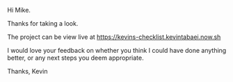Hi Mike.

Thanks for taking a look.

The project can be view live at https://kevins-checklist.kevintabaei.now.sh

I would love your feedback on whether you think I could have done anything better, or any next steps you deem appropriate.

Thanks,
Kevin
